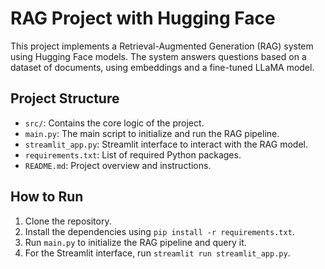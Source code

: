 # RAG Project with Hugging Face

This project implements a Retrieval-Augmented Generation (RAG) system using Hugging Face models. The system answers questions based on a dataset of documents, using embeddings and a fine-tuned LLaMA model.

## Project Structure

- `src/`: Contains the core logic of the project.
- `main.py`: The main script to initialize and run the RAG pipeline.
- `streamlit_app.py`: Streamlit interface to interact with the RAG model.
- `requirements.txt`: List of required Python packages.
- `README.md`: Project overview and instructions.

## How to Run

1. Clone the repository.
2. Install the dependencies using `pip install -r requirements.txt`.
3. Run `main.py` to initialize the RAG pipeline and query it.
4. For the Streamlit interface, run `streamlit run streamlit_app.py`.
